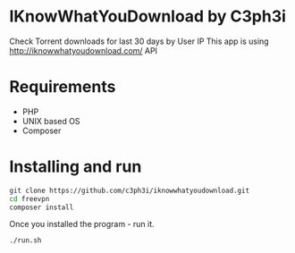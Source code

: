 # IKnowWhatYouDownload by C3ph3i

Check Torrent downloads for last 30 days by User IP
This app is using http://iknowwhatyoudownload.com/ API

# Requirements
  - PHP
  - UNIX based OS
  - Composer

# Installing and run

```sh
git clone https://github.com/c3ph3i/iknowwhatyoudownload.git
cd freevpn
composer install
```

Once you installed the program - run it.

```sh
./run.sh
```
